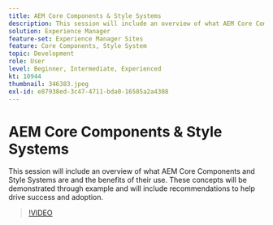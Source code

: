 ```yaml
---
title: AEM Core Components & Style Systems
description: This session will include an overview of what AEM Core Components and Style Systems are and the benefits of their use. These concepts will be demonstrated through example and will include recommendations to help drive success and adoption.
solution: Experience Manager
feature-set: Experience Manager Sites
feature: Core Components, Style System
topic: Development
role: User
level: Beginner, Intermediate, Experienced
kt: 10944
thumbnail: 346383.jpeg
exl-id: e87938ed-3c47-4711-bda0-16585a2a4308
---
```

# AEM Core Components & Style Systems

This session will include an overview of what AEM Core Components and Style Systems are and the benefits of their use. These concepts will be demonstrated through example and will include recommendations to help drive success and adoption.

>[!VIDEO](https://video.tv.adobe.com/v/346383/?quality=12&learn=on)
